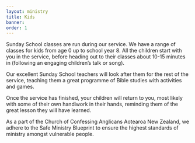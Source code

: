```yaml
---
layout: ministry
title: Kids
banner:
order: 1
---
```


Sunday School classes are run during our service. We have a range of classes for kids from age 0 up to school year 8. All the children start with you in the service, before heading out to their classes about 10-15 minutes in (following an engaging children’s talk or song).

Our excellent Sunday School teachers will look after them for the rest of the service, teaching them a great programme of Bible studies with activities and games.

<!--excerpt end-->

Once the service has finished, your children will return to you, most likely with some of their own handiwork in their hands, reminding them of the great lesson they will have learned.

As a part of the Church of Confessing Anglicans Aotearoa New Zealand, we adhere to the Safe Ministry Blueprint to ensure the highest standards of ministry amongst vulnerable people.  

